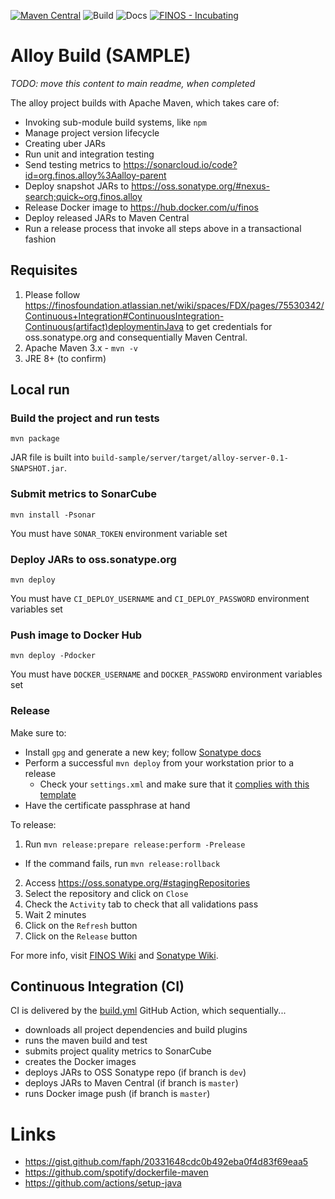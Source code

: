 [![Maven Central](https://img.shields.io/maven-central/v/org.finos.alloy/alloy.svg?maxAge=2592000)](http://search.maven.org/#search%7Cga%7C1%7Ca%3A%22alloy%22)
![Build](https://github.com/finos/alloy/workflows/alloy-build/badge.svg)
![Docs](https://github.com/finos/alloy/workflows/Docusaurus-website-build/badge.svg)
[![FINOS - Incubating](https://cdn.jsdelivr.net/gh/finos/contrib-toolbox@master/images/badge-incubating.svg)](https://finosfoundation.atlassian.net/wiki/display/FINOS/Archived)

# Alloy Build (SAMPLE)

*TODO: move this content to main readme, when completed*

The alloy project builds with Apache Maven, which takes care of:
- Invoking sub-module build systems, like `npm`
- Manage project version lifecycle
- Creating uber JARs
- Run unit and integration testing
- Send testing metrics to https://sonarcloud.io/code?id=org.finos.alloy%3Aalloy-parent
- Deploy snapshot JARs to https://oss.sonatype.org/#nexus-search;quick~org.finos.alloy
- Release Docker image to https://hub.docker.com/u/finos
- Deploy released JARs to Maven Central
- Run a release process that invoke all steps above in a transactional fashion

## Requisites
1. Please follow https://finosfoundation.atlassian.net/wiki/spaces/FDX/pages/75530342/Continuous+Integration#ContinuousIntegration-Continuous(artifact)deploymentinJava to get credentials for oss.sonatype.org and consequentially Maven Central.
2. Apache Maven 3.x - `mvn -v`
3. JRE 8+ (to confirm)

## Local run

### Build the project and run tests
```
mvn package
```
JAR file is built into `build-sample/server/target/alloy-server-0.1-SNAPSHOT.jar`.

### Submit metrics to SonarCube
```
mvn install -Psonar
```
You must have `SONAR_TOKEN` environment variable set

### Deploy JARs to oss.sonatype.org
```
mvn deploy
```
You must have `CI_DEPLOY_USERNAME` and `CI_DEPLOY_PASSWORD` environment variables set

### Push image to Docker Hub
```
mvn deploy -Pdocker
```
You must have `DOCKER_USERNAME` and `DOCKER_PASSWORD` environment variables set

### Release
Make sure to:
- Install `gpg` and generate a new key; follow [Sonatype docs](https://central.sonatype.org/pages/working-with-pgp-signatures.html)
- Perform a successful `mvn deploy` from your workstation prior to a release
  - Check your `settings.xml` and make sure that it [complies with this template](https://github.com/finos/finos-parent-pom/blob/master/settings.xml)
- Have the certificate passphrase at hand

To release:
1. Run `mvn release:prepare release:perform -Prelease`
  - If the command fails, run `mvn release:rollback`
2. Access https://oss.sonatype.org/#stagingRepositories
3. Select the repository and click on `Close`
4. Check the `Activity` tab to check that all validations pass
5. Wait 2 minutes
6. Click on the `Refresh` button
7. Click on the `Release` button

For more info, visit [FINOS Wiki](https://finosfoundation.atlassian.net/wiki/spaces/FDX/pages/75530322/Java#Java-Release) and [Sonatype Wiki](https://central.sonatype.org/pages/releasing-the-deployment.html).

## Continuous Integration (CI)
CI is delivered by the [build.yml](.github/build.yml) GitHub Action, which sequentially...
- downloads all project dependencies and build plugins
- runs the maven build and test
- submits project quality metrics to SonarCube
- creates the Docker images
- deploys JARs to OSS Sonatype repo (if branch is `dev`)
- deploys JARs to Maven Central (if branch is `master`)
- runs Docker image push (if branch is `master`)

# Links
- https://gist.github.com/faph/20331648cdc0b492eba0f4d83f69eaa5
- https://github.com/spotify/dockerfile-maven
- https://github.com/actions/setup-java
